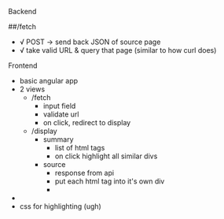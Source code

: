 Backend

##/fetch
  - √ POST -> send back JSON of source page
  - √ take valid URL & query that page (similar to how curl does)

Frontend
  - basic angular app
  - 2 views
    - /fetch
      - input field
      - validate url
      - on click, redirect to display
    - /display
      - summary
        - list of html tags
        - on click highlight all similar divs
      - source
        - response from api
        - put each html tag into it's own div
        - 
  - 
  - css for highlighting (ugh)
